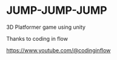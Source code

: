 # JUMP-JUMP-JUMP

3D Platformer game using unity

Thanks to coding in flow

https://www.youtube.com/@codinginflow
